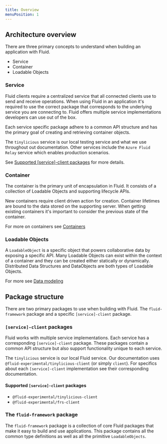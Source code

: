 ```yaml
---
title: Overview
menuPosition: 1
---
```


## Architecture overview

There are three primary concepts to understand when building an application with Fluid.

- Service
- Container
- Loadable Objects

### Service

Fluid clients require a centralized service that all connected clients use to send and receive operations. When using Fluid in an application it's required to use the correct package that corresponds to the underlying service you are connecting to. Fluid offers multiple service implementations developers can use out of the box.

Each service specific package adhere to a common API structure and has the primary goal of creating and retrieving container objects.

The `tinylicious` service is our local testing service and what we use throughout out documentation. Other services include the `Azure Fluid Relay` service which enables production scenarios.

See [Supported [service]-client packages](#Supported-`[service]-client`-packages) for more details.

### Container

The container is the primary unit of encapsulation in Fluid. It consists of a collection of Loadable Objects and supporting lifecycle APIs.

New containers require client driven action for creation. Container lifetimes are bound to the data stored on the supporting server. When getting existing containers it's important to consider the previous state of the container.

For more on containers see [Containers](./containers.md)

### Loadable Objects

A `LoadableObject` is a specific object that powers collaborative data by exposing a specific API. Many Loadable Objects can exist within the context of a container and they can be created either statically or dynamically. Distributed Data Structures and DataObjects are both types of Loadable Objects.

For more see [Data modeling](./data-modeling.md)

## Package structure

There are two primary packages to use when building with Fluid. The `fluid-framework` package
and a specific `[service]-client` package.

### `[service]-client` packages

Fluid works with multiple service implementations. Each service has a corresponding `[service]-client` package. These packages contain a common API structure but also support functionality unique to each service.

The `tinylicious` service is our local Fluid service. Our documentation uses `@fluid-experimental/tinylicious-client` (or simply `client`). For specifics about each `[service]-client` implementation see their corresponding documentation.

#### Supported `[service]-client` packages

- `@fluid-experimental/tinylicious-client`
- `@fluid-experimental/frs-client`

### The `fluid-framework` package

The `fluid-framework` package is a collection of core Fluid packages that make it easy to build and use applications. This package contains all the common type definitions as well as all the primitive `LoadableObjects`.
